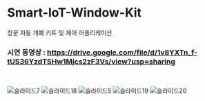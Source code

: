 # Smart-IoT-Window-Kit
창문 자동 개폐 키트 및 제어 어플리케이션

### 시연 동영상 : https://drive.google.com/file/d/1v8YXTn_f-tUS36YzdTSHw1Mjcs2zF3Vs/view?usp=sharing 

<br>

![슬라이드7](https://user-images.githubusercontent.com/43925006/155851244-9d183ee8-e393-4101-8208-e8932a090cff.JPG)
![슬라이드18](https://user-images.githubusercontent.com/43925006/155851245-7fc9297a-736e-4388-8597-64384a72b70c.JPG)
![슬라이드5](https://user-images.githubusercontent.com/43925006/155851243-0235859d-6f67-4c4f-ae72-3dd2cd14f627.JPG)
![슬라이드19](https://user-images.githubusercontent.com/43925006/155851246-23558c28-db75-4742-8ea8-634b1e966ba2.JPG)
![슬라이드20](https://user-images.githubusercontent.com/43925006/155851248-eb970567-1518-4c42-a1ce-19e8070dbdb7.JPG)
